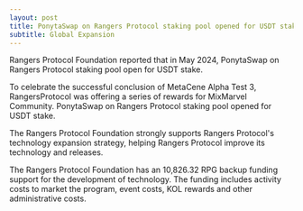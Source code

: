 ```yaml
---
layout: post
title: PonytaSwap on Rangers Protocol staking pool opened for USDT stake
subtitle: Global Expansion
---
```


Rangers Protocol Foundation reported that in May 2024, PonytaSwap on Rangers Protocol staking pool open for USDT stake.

To celebrate the successful conclusion of MetaCene Alpha Test 3, RangersProtocol was offering a series of rewards for MixMarvel Community. PonytaSwap on Rangers Protocol staking pool opened for USDT stake.

The Rangers Protocol Foundation strongly supports Rangers Protocol's technology expansion strategy, helping Rangers Protocol improve its technology and releases. 

The Rangers Protocol Foundation has an 10,826.32 RPG backup funding support for the development of technology.  The funding includes activity costs to market the program, event costs, KOL rewards and other administrative costs. 
